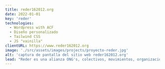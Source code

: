 ```yaml
---
title: reder162012.org
date: 2022-01-01
key: 'reder'
technologies:
  - Wordpress with ACF
  - Diseño personalizado
  - Tailwind CSS
  - JS "vainilla"
clientURL: https://www.reder162012.org
image: './src/assets/images/projects/proyecto-reder.jpg'
alt: 'captura de pantalla del sitio web reder162012.org'
lead: "Reder es una alianza ONG's, colectivos, movimientos, organizaciones y personas individuales que defiende que en España el acceso a la sanidad sea universal y denuncia los casos de exclusión sanitaria que se dan a día de hoy. Con un diseño muy sencillo, he creado este nuevo espacio web teniendo como prioridad la claridad tanto en los contenidos como en la navegabilidad. El objetivo principal era el alto rendimiento y la accesibilidad, ayudando a los visitantes - en muchos casos personas socialmente excluidas, como los refugiados - a orientarse rápidamente."
---
```

